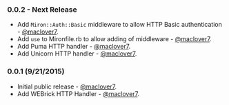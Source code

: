 ### 0.0.2 - Next Release
* Add `Miron::Auth::Basic` middleware to allow HTTP Basic authentication - [@maclover7](https://github.com/maclover7).
* Add `use` to Mironfile.rb to allow adding of middleware - [@maclover7](https://github.com/maclover7).
* Add Puma HTTP handler - [@maclover7](https://github.com/maclover7).
* Add Unicorn HTTP handler - [@maclover7](https://github.com/maclover7).

### 0.0.1 (9/21/2015)
* Initial public release - [@maclover7](https://github.com/maclover7).
* Add WEBrick HTTP Handler - [@maclover7](https://github.com/maclover7).